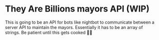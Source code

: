 # They Are Billions mayors API (WIP)

This is going to be an API for bots like nightbot to communicate between a server API to maintain the mayors.
Essentially it has to be an array of strings.
Be patient until this gets cooked 👨‍🍳
